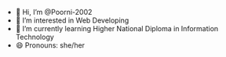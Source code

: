 - 👋 Hi, I’m @Poorni-2002
- 👀 I’m interested in Web Developing
- 🌱 I’m currently learning Higher National Diploma in Information Technology
- 😄 Pronouns: she/her


<!---
Poorni-2002/Poorni-2002 is a ✨ special ✨ repository because its `README.md` (this file) appears on your GitHub profile.
You can click the Preview link to take a look at your changes.
--->
